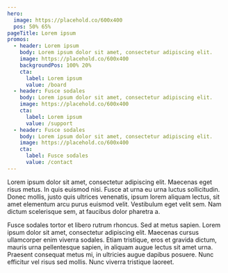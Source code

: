 ```yaml
---
hero: 
  image: https://placehold.co/600x400
  pos: 50% 65%
pageTitle: Lorem ipsum
promos:
  - header: Lorem ipsum
    body: Lorem ipsum dolor sit amet, consectetur adipiscing elit.
    image: https://placehold.co/600x400
    backgroundPos: 100% 20%
    cta:
      label: Lorem ipsum
      value: /board
  - header: Fusce sodales
    body: Lorem ipsum dolor sit amet, consectetur adipiscing elit.
    image: https://placehold.co/600x400
    cta:
      label: Lorem ipsum
      value: /support
  - header: Fusce sodales
    body: Lorem ipsum dolor sit amet, consectetur adipiscing elit.
    image: https://placehold.co/600x400
    cta:
      label: Fusce sodales
      value: /contact
---
```

Lorem ipsum dolor sit amet, consectetur adipiscing elit. Maecenas eget risus metus. In quis euismod nisi. Fusce at urna eu urna luctus sollicitudin. Donec mollis, justo quis ultrices venenatis, ipsum lorem aliquam lectus, sit amet elementum arcu purus euismod velit. Vestibulum eget velit sem. Nam dictum scelerisque sem, at faucibus dolor pharetra a.

Fusce sodales tortor et libero rutrum rhoncus. Sed at metus sapien. Lorem ipsum dolor sit amet, consectetur adipiscing elit. Maecenas cursus ullamcorper enim viverra sodales. Etiam tristique, eros et gravida dictum, mauris urna pellentesque sapien, in aliquam augue lectus sit amet urna. Praesent consequat metus mi, in ultricies augue dapibus posuere. Nunc efficitur vel risus sed mollis. Nunc viverra tristique laoreet.
